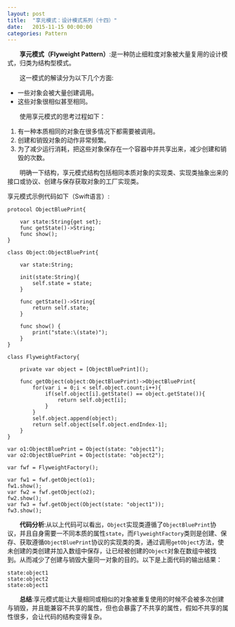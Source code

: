 ```yaml
---
layout: post
title:  "享元模式：设计模式系列（十四）"
date:   2015-11-15 00:00:00
categories: Pattern
---
```

&emsp;&emsp;**享元模式（Flyweight Pattern）**:是一种防止细粒度对象被大量复用的设计模式，归类为结构型模式。

&emsp;&emsp;这一模式的解读分为以下几个方面:

* 一些对象会被大量创建调用。
* 这些对象很相似甚至相同。

&emsp;&emsp;使用享元模式的思考过程如下：

1. 有一种本质相同的对象在很多情况下都需要被调用。
2. 创建和销毁对象的动作非常频繁。
3. 为了减少运行消耗，把这些对象保存在一个容器中并共享出来，减少创建和销毁的次数。

&emsp;&emsp;明确一下结构，享元模式结构包括相同本质对象的实现类、实现类抽象出来的接口或协议、创建与保存获取对象的工厂实现类。

享元模式示例代码如下（Swift语言）:

	protocol ObjectBluePrint{
	    
	    var state:String{get set};
	    func getState()->String;
	    func show();
	}

	class Object:ObjectBluePrint{
	    
	    var state:String;
	    
	    init(state:String){
	        self.state = state;
	    }
	    
	    func getState()->String{
	        return self.state;
	    }
	    
	    func show() {
	        print("state:\(state)");
	    }
	}

	class FlyweightFactory{
	    
	    private var object = [ObjectBluePrint]();
	    
	    func getObject(object:ObjectBluePrint)->ObjectBluePrint{
	        for(var i = 0;i < self.object.count;i++){
	            if(self.object[i].getState() == object.getState()){
	                return self.object[i];
	            }
	        }
	        self.object.append(object);
	        return self.object[self.object.endIndex-1];
	    }
	}

	var o1:ObjectBluePrint = Object(state: "object1");
	var o2:ObjectBluePrint = Object(state: "object2");

	var fwf = FlyweightFactory();

	var fw1 = fwf.getObject(o1);
	fw1.show();
	var fw2 = fwf.getObject(o2);
	fw2.show();
	var fw3 = fwf.getObject(Object(state: "object1"));
	fw3.show();

&emsp;&emsp;**代码分析**:从以上代码可以看出，`Object`实现类遵循了`ObjectBluePrint`协议，并且自身需要一不同本质的属性`state`，而`FlyweightFactory`类则是创建、保存、获取遵循`ObjectBluePrint`协议的实现类的类，通过调用`getObject`方法，使未创建的类创建并加入数组中保存，让已经被创建的`Object`对象在数组中被找到。从而减少了创建与销毁大量同一对象的目的。以下是上面代码的输出结果：

	state:object1
	state:object2
	state:object1

&emsp;&emsp;**总结**:享元模式能让大量相同或相似的对象被重复使用的时候不会被多次创建与销毁，并且能兼容不共享的属性，但也会暴露了不共享的属性，假如不共享的属性很多，会让代码的结构变得复杂。
